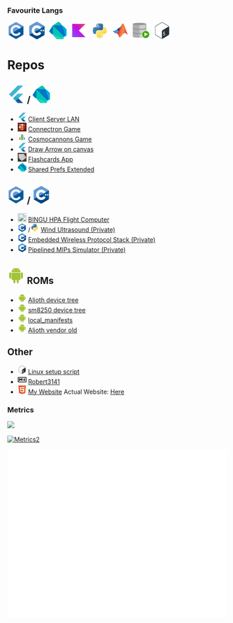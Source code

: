 ### Favourite Langs

<div>
 <img src="https://github.com/devicons/devicon/blob/master/icons/c/c-original.svg" title="C" alt="C" width="40" height="40"/>&nbsp;
 <img src="https://github.com/devicons/devicon/blob/master/icons/cplusplus/cplusplus-original.svg" title="C++" alt="C++" width="40" height="40"/>&nbsp;
 <img src="https://github.com/devicons/devicon/blob/master/icons/dart/dart-original.svg" title="Dart" alt="Dart" width="40" height="40"/>&nbsp;
 <img src="https://github.com/devicons/devicon/blob/master/icons/kotlin/kotlin-original.svg" title="Kotlin" alt="Kotlin" width="40" height="40"/>&nbsp;
 <img src="https://github.com/devicons/devicon/blob/master/icons/python/python-original.svg" title="Python" alt="Python" width="40" height="40"/>&nbsp;
 <img src="https://github.com/devicons/devicon/blob/master/icons/matlab/matlab-original.svg" title="Matlab" alt="Matlab" width="40" height="40"/>&nbsp;
 <img src="https://github.com/devicons/devicon/blob/master/icons/sqldeveloper/sqldeveloper-original.svg" title="SQL" alt="SQL" width="40" height="40"/>&nbsp;
 <!--System Verilog-->
 <img src="https://github.com/devicons/devicon/blob/master/icons/bash/bash-original.svg" title="Bash" alt="Bash" width="40" height="40"/>&nbsp;
 
 
</div>

# Repos

## <img src="https://github.com/devicons/devicon/blob/master/icons/flutter/flutter-original.svg" title="Flutter" alt="Flutter" width="40" height="40"/> / <img src="https://github.com/devicons/devicon/blob/master/icons/dart/dart-original.svg" title="Dart" alt="Dart" width="40" height="40"/>

- <img src="https://github.com/devicons/devicon/blob/master/icons/flutter/flutter-original.svg" title="Flutter" alt="" width="20" height="20"/>&nbsp;[Client Server LAN](https://github.com/Robert3141/client_server_lan)
- <img src="https://raw.githubusercontent.com/Robert3141/Connectron/master/LOGO/Connectron%20Logo.svg" title="Flutter" alt="" width="20" height="20"/>&nbsp;[Connectron Game](https://github.com/Robert3141/Connectron)
- <img src="https://raw.githubusercontent.com/Robert3141/cosmocannons/master/LOGO/ic_product_icon_192px_foregroundx.svg" title="Flutter" alt="" width="20" height="20"/>&nbsp;[Cosmocannons Game](https://github.com/Robert3141/cosmocannons)
- <img src="https://github.com/devicons/devicon/blob/master/icons/flutter/flutter-original.svg" title="Flutter" alt="" width="20" height="20"/>&nbsp;[Draw Arrow on canvas](https://github.com/Robert3141/draw_arrow)
- <img src="https://github.com/Robert3141/Flashcards-App/blob/master/web/icons/Icon-512.png?raw=true" title="Flutter" alt="" width="20" height="20"/>&nbsp;[Flashcards App](https://github.com/Robert3141/Flashcards-App)
- <img src="https://github.com/devicons/devicon/blob/master/icons/dart/dart-original.svg" title="Dart" alt="" width="20" height="20"/>&nbsp;[Shared Prefs Extended](https://github.com/Robert3141/shared_preferences_moretypes)

## <img src="https://github.com/devicons/devicon/blob/master/icons/c/c-original.svg" title="C" alt="C" width="40" height="40"/> / <img src="https://github.com/devicons/devicon/blob/master/icons/cplusplus/cplusplus-original.svg" title="C++" alt="C++" width="40" height="40"/>

- <img src="https://avatars.githubusercontent.com/u/96692659?s=200&v=4" title="SUHPA" alt="" width="20" height="20"/>&nbsp;[BINGU HPA Flight Computer](https://github.com/SUHPA-Software/BINGU-FMS)
- <img src="https://github.com/devicons/devicon/blob/master/icons/c/c-original.svg" title="C" alt="" width="20" height="20"/>&nbsp;/<img src="https://github.com/devicons/devicon/blob/master/icons/python/python-original.svg" title="Python" alt="" width="20" height="20"/>&nbsp;[Wind Ultrasound (Private)](https://github.com/Robert3141/WindUltrasound)
- <img src="https://github.com/devicons/devicon/blob/master/icons/cplusplus/cplusplus-original.svg" title="C++" alt="" width="20" height="20"/>&nbsp;[Embedded Wireless Protocol Stack (Private)](https://github.com/Robert3141/NetworkArchitecture)
- <img src="https://github.com/devicons/devicon/blob/master/icons/cplusplus/cplusplus-original.svg" title="C++" alt="" width="20" height="20"/>&nbsp;[Pipelined MIPs Simulator (Private)](https://github.com/Robert3141/MIPsAssemble)

## <img src="https://github.com/devicons/devicon/blob/master/icons/android/android-original.svg" title="Android" alt="Android" width="40" height="40"/> ROMs

- <img src="https://github.com/devicons/devicon/blob/master/icons/android/android-original.svg" title="Android" alt="" width="20" height="20"/>&nbsp;[Alioth device tree](https://github.com/Robert3141/device_xiaomi_alioth)
- <img src="https://github.com/devicons/devicon/blob/master/icons/android/android-original.svg" title="Android" alt="" width="20" height="20"/>&nbsp;[sm8250 device tree](https://github.com/Robert3141/device_xiaomi_sm8250)
- <img src="https://github.com/devicons/devicon/blob/master/icons/android/android-original.svg" title="Android" alt="" width="20" height="20"/>&nbsp;[local_manifests](https://github.com/Robert3141/local_manifests)
- <img src="https://github.com/devicons/devicon/blob/master/icons/android/android-original.svg" title="Android" alt="" width="20" height="20"/>&nbsp;[Alioth vendor old](https://github.com/Robert3141/vendor_xiaomi_alioth-old)

## Other

- <img src="https://github.com/devicons/devicon/blob/master/icons/bash/bash-original.svg" title="Bash" alt="" width="20" height="20"/>&nbsp;[Linux setup script](https://github.com/Robert3141/linux-setup)
- <img src="https://github.com/devicons/devicon/blob/master/icons/markdown/markdown-original.svg" title="MarkDown" alt="" width="20" height="20"/>&nbsp;[Robert3141](https://github.com/Robert3141/Robert3141)
- <img src="https://github.com/devicons/devicon/blob/master/icons/html5/html5-original.svg" title="HTML5" alt="" width="20" height="20"/>&nbsp;[My Website](https://github.com/Robert3141/Robert3141.github.io) Actual Website: [Here](https://www.Robert3141.github.io)

### Metrics

[![](https://metrics.lecoq.io/Robert3141?template=classic&followup=1&isocalendar=1&languages=1&languages.ignored=javascript&isocalendar.duration=half-year&config.timezone=Europe%2FLondon)](https://robert3141.github.io/)

[![Metrics2](https://github-readme-stats.vercel.app/api/top-langs/?username=Robert3141&theme=highcontrast&layout=compact&hide=javascript)](https://robert3141.github.io/)

[![Metrics3](/github-metrics.svg)](https://robert3141.github.io/)

[website]: https://robert3141.github.io
[repoStats]: https://github-readme-stats.vercel.app/api?username=Robert3141&show_icons=true&theme=dracula&include_all_commits=true&count_private=true
[languageStats]: https://github-readme-stats.vercel.app/api/top-langs/?username=Robert3141&theme=dracula&layout=compact&exclude_repo=Robert3141.github.io&langs_count=6
